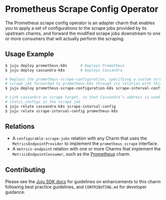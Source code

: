 # Prometheus Scrape Config Operator

The Prometheus scrape config operator is an adapter charm that enables you to
apply a set of configurations to the scrape jobs provided by its upstream
charms, and forward the modified scrape jobs downstream to one or more
consumers that will actually perform the scraping.

## Usage Example

```sh
$ juju deploy prometheus-k8s      # Deploys Prometheus
$ juju deploy cassandra-k8s       # Deploys Cassandra

# Deploys the prometheus-scrape-configuration, specifying a custom scrape interval valid only for the
# scrape job forwarded to prometheus-k8s through its relation with this charm
$ juju deploy prometheus-scrape-configuration-k8s scrape-interval-config --config scrape_interval=20s

# Link cassandra as scrape target, so that Cassandra’s address is used as a
# static_configs in the scrape job
$ juju relate cassandra-k8s scrape-interval-config
$ juju relate scrape-interval-config prometheus-k8s
```

## Relations

- A `configurable-scrape-jobs` relation with any Charm that uses the
  `MetricsEndpointProvider` to implement the `prometheus_scrape` interface.
- A `metrics-endpoint` relation with one or more Charms that implement the
  `MetricsEndpointConsumer`, such as the [Prometheus](https://charmhub.io/prometheus-k8s) charm.

## Contributing

Please see the [Juju SDK docs](https://juju.is/docs/sdk) for guidelines
on enhancements to this charm following best practice guidelines, and
`CONTRIBUTING.md` for developer guidance.
